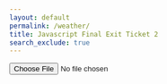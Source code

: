 ```yaml
---
layout: default
permalink: /weather/
title: Javascript Final Exit Ticket 2
search_exclude: true
---
```


<html>
    <input type="file" onchange="handleFileInputChange(event)" accept=".csv" name="weather" id="weather-input" directory="/Users/alicetang/Documents/CompSci/csa/alicetang/_notebooks/weather.csv">
    <div id="table-container"></div>
</html>

<script>
    // Assuming you have a CSV file named "data.csv" with comma-separated values
    // and an empty HTML table with the id "table-container" in your HTML file.

    // Function to parse CSV data
    function parseCSV(csvData) {
    // Split the CSV data into rows
    var rows = csvData.split("\n");

    // Create the table element
    var table = document.createElement("table");

    // Iterate through each row
    rows.forEach(function(rowData) {
        var row = document.createElement("tr");

        // Split the row into columns
        var columns = rowData.split(",");

        // Iterate through each column
        columns.forEach(function(columnData) {
        var column = document.createElement("td");
        column.textContent = columnData;
        row.appendChild(column);
        });

        // Append the row to the table
        table.appendChild(row);
    });

    // Return the generated table
    return table;
    }

    // Function to read the CSV file
    function readCSVFile(weather-input) {
    var reader = new FileReader();

    // Callback function when the file is loaded
    reader.onload = function(event) {
        var csvData = event.target.result;
        var table = parseCSV(csvData);

        // Get the container element for the table
        var tableContainer = document.getElementById("table-container");

        // Append the table to the container
        tableContainer.appendChild(table);
    };

    // Read the file as text
    reader.readAsText(file); }

        // Function to handle file input change
        function handleFileInputChange(event) {
        var file = event.target.files[0];
        readCSVFile(file);
    }
</script>